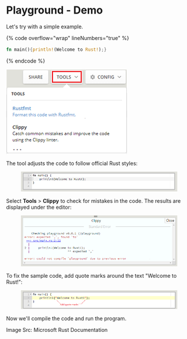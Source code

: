 # Playground - Demo

Let's try with a simple example.

{% code overflow="wrap" lineNumbers="true" %}
```rust
fn main(){println!(Welcome to Rust!);}
```
{% endcode %}

![](<../.gitbook/assets/image (5).png>)

The tool adjusts the code to follow official Rust styles:

<figure><img src="../.gitbook/assets/image (2).png" alt=""><figcaption></figcaption></figure>

Select **Tools** > **Clippy** to check for mistakes in the code. The results are displayed under the editor:

<figure><img src="../.gitbook/assets/image (6).png" alt=""><figcaption></figcaption></figure>

To fix the sample code, add quote marks around the text "Welcome to Rust!":

<figure><img src="../.gitbook/assets/image (3).png" alt=""><figcaption></figcaption></figure>

Now we'll compile the code and run the program.

Image Src: Microsoft Rust Documentation
